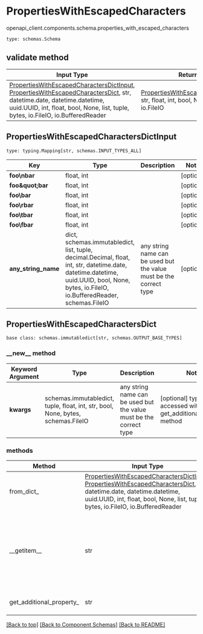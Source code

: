# PropertiesWithEscapedCharacters
openapi_client.components.schema.properties_with_escaped_characters
```
type: schemas.Schema
```

## validate method
Input Type | Return Type | Notes
------------ | ------------- | -------------
[PropertiesWithEscapedCharactersDictInput](#propertieswithescapedcharactersdictinput), [PropertiesWithEscapedCharactersDict](#propertieswithescapedcharactersdict), str, datetime.date, datetime.datetime, uuid.UUID, int, float, bool, None, list, tuple, bytes, io.FileIO, io.BufferedReader | [PropertiesWithEscapedCharactersDict](#propertieswithescapedcharactersdict), str, float, int, bool, None, tuple, bytes, io.FileIO |

## PropertiesWithEscapedCharactersDictInput
```
type: typing.Mapping[str, schemas.INPUT_TYPES_ALL]
```
Key | Type |  Description | Notes
------------ | ------------- | ------------- | -------------
**foo\nbar** | float, int |  | [optional]
**foo\&quot;bar** | float, int |  | [optional]
**foo\\bar** | float, int |  | [optional]
**foo\rbar** | float, int |  | [optional]
**foo\tbar** | float, int |  | [optional]
**foo\fbar** | float, int |  | [optional]
**any_string_name** | dict, schemas.immutabledict, list, tuple, decimal.Decimal, float, int, str, datetime.date, datetime.datetime, uuid.UUID, bool, None, bytes, io.FileIO, io.BufferedReader, schemas.FileIO | any string name can be used but the value must be the correct type | [optional]

## PropertiesWithEscapedCharactersDict
```
base class: schemas.immutabledict[str, schemas.OUTPUT_BASE_TYPES]

```
### &lowbar;&lowbar;new&lowbar;&lowbar; method
Keyword Argument | Type | Description | Notes
---------------- | ---- | ----------- | -----
**kwargs** | schemas.immutabledict, tuple, float, int, str, bool, None, bytes, schemas.FileIO | any string name can be used but the value must be the correct type | [optional] typed value is accessed with the get_additional_property_ method

### methods
Method | Input Type | Return Type | Notes
------ | ---------- | ----------- | ------
from_dict_ | [PropertiesWithEscapedCharactersDictInput](#propertieswithescapedcharactersdictinput), [PropertiesWithEscapedCharactersDict](#propertieswithescapedcharactersdict), str, datetime.date, datetime.datetime, uuid.UUID, int, float, bool, None, list, tuple, bytes, io.FileIO, io.BufferedReader | [PropertiesWithEscapedCharactersDict](#propertieswithescapedcharactersdict), str, float, int, bool, None, tuple, bytes, io.FileIO | a constructor
&lowbar;&lowbar;getitem&lowbar;&lowbar; | str | schemas.immutabledict, str, float, int, bool, None, tuple, bytes, io.FileIO | This model has invalid python names so this method is used under the hood when you access instance["foo\nbar"], instance["foo\&quot;bar"], instance["foo\\bar"], instance["foo\rbar"], instance["foo\tbar"], instance["foo\fbar"], 
get_additional_property_ | str | schemas.immutabledict, tuple, float, int, str, bool, None, bytes, schemas.FileIO, schemas.Unset | provides type safety for additional properties

[[Back to top]](#top) [[Back to Component Schemas]](../../../README.md#Component-Schemas) [[Back to README]](../../../README.md)
